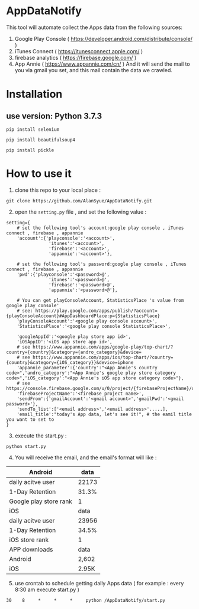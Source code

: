 # AppDataNotify
This tool will automate collect the Apps data from the following sources:
1. Google Play Console ( https://developer.android.com/distribute/console/ )
2. iTunes Connect ( https://itunesconnect.apple.com/ )
3. firebase analytics ( https://firebase.google.com/ )
4. App Annie ( https://www.appannie.com/cn/ )
And it will send the mail to you via gmail you set, and this mail contain the data we crawled.

# Installation
## use version: Python 3.7.3
```
pip install selenium
```
```
pip install beautifulsoup4
```
```
pip install pickle
```
# How to use it
1. clone this repo to your local place :
```
git clone https://github.com/AlanSyue/AppDataNotify.git
```
2. open the `setting.py` file , and set the following value :
```
setting={
	# set the following tool's account:google play console , iTunes connect , firebase , appannie
	'account':{'playconsole':'<account>',
				'itunes':'<account>',
				'firebase':'<account>',
				'appannie':'<account>'},

	# set the following tool's password:google play console , iTunes connect , firebase , appannie
	'pwd':{'playconsole':'<password>@',
				'itunes':'<password>@',
				'firebase':'<password>@',
				'appannie':'<password>@'},

	# You can get playConsoleAccount, StatisticsPlace 's value from google play console'
	# see: https://play.google.com/apps/publish/?account={playConsoleAccount}#AppDashboardPlace:p={StatisticsPlace}
	'playConsoleAccount':'<google play console account>',
	'StatisticsPlace':'<google play console StatisticsPlace>',

	'googleAppId':'<google play store app id>',
	'iOSAppID':'<iOS app store app id>',
	# see https://www.appannie.com/apps/google-play/top-chart/?country={country}&category={andro_category}&device=
	# see https://www.appannie.com/apps/ios/top-chart/?country={country}&category={iOS_category}}&device=iphone
	'appannie_parameter':{'country':"<App Annie's country code>",'andro_category':"<App Annie's google play store category code>",'iOS_category':"<App Annie's iOS app store category code>"},
	# see https://console.firebase.google.com/u/0/project/{firebaseProjectName}/overview
	'firebaseProjectName':'<firebase project name>',
	'sendFrom':{'gmailAccount':'<gmail account>','gmailPwd':'<gmail password>'},
	'sendTo_list':['<email address>','<email address>'.....],
	'email_title':"today's App data, let's see it!", # the eamil title you want to set to 
}

```
3. execute the start.py :
```
python start.py

```
4. You will receive the email, and the email's format will like :

| Android                | data  |
|------------------------|-------|
| daily acitve user      | 22173 |
| 1-Day Retention        | 31.3% |
| Google play store rank | 1     |
| iOS                    | data  |
| daily acitve user      | 23956 |
| 1-Day Retention        | 34.5% |
| iOS store rank         | 1     |
| APP downloads          | data  |
| Android                | 2,602 |
| iOS                    | 2.95K |

5. use crontab to schedule getting daily Apps data ( for example : every 8:30 am execute start.py )
```
30    8     *     *     *     python /AppDataNotify/start.py

```
